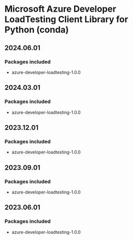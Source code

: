 # Microsoft Azure Developer LoadTesting Client Library for Python (conda)

## 2024.06.01

### Packages included

- azure-developer-loadtesting-1.0.0

## 2024.03.01

### Packages included

- azure-developer-loadtesting-1.0.0

## 2023.12.01

### Packages included

- azure-developer-loadtesting-1.0.0

## 2023.09.01

### Packages included

- azure-developer-loadtesting-1.0.0

## 2023.06.01

### Packages included

- azure-developer-loadtesting-1.0.0
